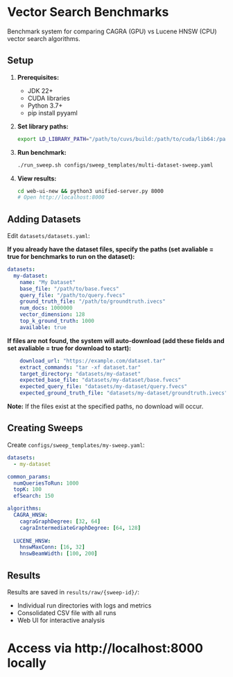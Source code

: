 # Vector Search Benchmarks

Benchmark system for comparing CAGRA (GPU) vs Lucene HNSW (CPU) vector search algorithms.

## Setup

1. **Prerequisites:**
   - JDK 22+
   - CUDA libraries
   - Python 3.7+
   - pip install pyyaml

2. **Set library paths:**
   ```bash
   export LD_LIBRARY_PATH="/path/to/cuvs/build:/path/to/cuda/lib64:/path/to/conda/lib:$LD_LIBRARY_PATH"
   ```

3. **Run benchmark:**
   ```bash
   ./run_sweep.sh configs/sweep_templates/multi-dataset-sweep.yaml
   ```

4. **View results:**
   ```bash
   cd web-ui-new && python3 unified-server.py 8000
   # Open http://localhost:8000
   ```

## Adding Datasets

Edit `datasets/datasets.yaml`:

**If you already have the dataset files, specify the paths (set avaliable = true for benchmarks to run on the dataset):**
```yaml
datasets:
  my-dataset:
    name: "My Dataset"
    base_file: "/path/to/base.fvecs"
    query_file: "/path/to/query.fvecs"
    ground_truth_file: "/path/to/groundtruth.ivecs"
    num_docs: 1000000
    vector_dimension: 128
    top_k_ground_truth: 1000
    available: true
```

**If files are not found, the system will auto-download (add these fields and set avaliable = true for download to start):**
```yaml
    download_url: "https://example.com/dataset.tar"
    extract_commands: "tar -xf dataset.tar"
    target_directory: "datasets/my-dataset"
    expected_base_file: "datasets/my-dataset/base.fvecs"
    expected_query_file: "datasets/my-dataset/query.fvecs"
    expected_ground_truth_file: "datasets/my-dataset/groundtruth.ivecs"
```

**Note:** If the files exist at the specified paths, no download will occur.

## Creating Sweeps

Create `configs/sweep_templates/my-sweep.yaml`:

```yaml
datasets:
  - my-dataset

common_params:
  numQueriesToRun: 1000
  topK: 100
  efSearch: 150

algorithms:
  CAGRA_HNSW:
    cagraGraphDegree: [32, 64]
    cagraIntermediateGraphDegree: [64, 128]
    
  LUCENE_HNSW:
    hnswMaxConn: [16, 32]
    hnswBeamWidth: [100, 200]
```

## Results

Results are saved in `results/raw/{sweep-id}/`:
- Individual run directories with logs and metrics
- Consolidated CSV file with all runs
- Web UI for interactive analysis


# Access via http://localhost:8000 locally
```
